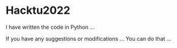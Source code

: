 # Hacktu2022

I have written the code in Python ...

If you have any suggestions or modifications ... You can do that ...
